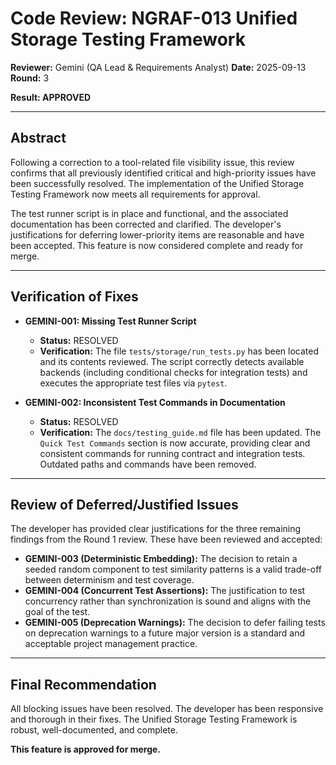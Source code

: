 # Code Review: NGRAF-013 Unified Storage Testing Framework

**Reviewer:** Gemini (QA Lead & Requirements Analyst)
**Date:** 2025-09-13
**Round:** 3

**Result: APPROVED**

---

## Abstract

Following a correction to a tool-related file visibility issue, this review confirms that all previously identified critical and high-priority issues have been successfully resolved. The implementation of the Unified Storage Testing Framework now meets all requirements for approval.

The test runner script is in place and functional, and the associated documentation has been corrected and clarified. The developer's justifications for deferring lower-priority items are reasonable and have been accepted. This feature is now considered complete and ready for merge.

---

## Verification of Fixes

- **GEMINI-001: Missing Test Runner Script**
    - **Status:** RESOLVED
    - **Verification:** The file `tests/storage/run_tests.py` has been located and its contents reviewed. The script correctly detects available backends (including conditional checks for integration tests) and executes the appropriate test files via `pytest`.

- **GEMINI-002: Inconsistent Test Commands in Documentation**
    - **Status:** RESOLVED
    - **Verification:** The `docs/testing_guide.md` file has been updated. The `Quick Test Commands` section is now accurate, providing clear and consistent commands for running contract and integration tests. Outdated paths and commands have been removed.

---

## Review of Deferred/Justified Issues

The developer has provided clear justifications for the three remaining findings from the Round 1 review. These have been reviewed and accepted:

- **GEMINI-003 (Deterministic Embedding):** The decision to retain a seeded random component to test similarity patterns is a valid trade-off between determinism and test coverage.
- **GEMINI-004 (Concurrent Test Assertions):** The justification to test concurrency rather than synchronization is sound and aligns with the goal of the test.
- **GEMINI-005 (Deprecation Warnings):** The decision to defer failing tests on deprecation warnings to a future major version is a standard and acceptable project management practice.

---

## Final Recommendation

All blocking issues have been resolved. The developer has been responsive and thorough in their fixes. The Unified Storage Testing Framework is robust, well-documented, and complete.

**This feature is approved for merge.**